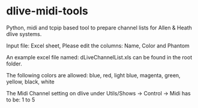 # dlive-midi-tools
Python, midi and tcpip based tool to prepare channel lists for Allen &amp; Heath dlive systems.

Input file: Excel sheet, Please edit the columns: Name, Color and Phantom

An example excel file named: dLiveChannelList.xls can be found in the root folder. 

The following colors are allowed:
blue, red, light blue, magenta, green, yellow, black, white

The Midi Channel setting on dlive under Utils/Shows -> Control -> Midi has to be: 1 to 5
